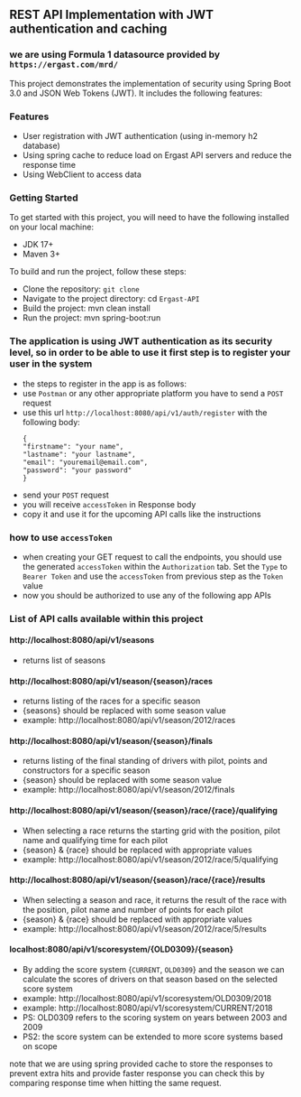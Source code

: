 ##  REST API Implementation with JWT authentication and caching
### we are using Formula 1 datasource provided by `https://ergast.com/mrd/`
This project demonstrates the implementation of security using Spring Boot 3.0 and JSON Web Tokens (JWT). It includes the following features:

### Features
* User registration with JWT authentication (using in-memory h2 database)
* Using spring cache to reduce load on Ergast API servers and reduce the response time 
* Using WebClient to access data



### Getting Started
To get started with this project, you will need to have the following installed on your local machine:

* JDK 17+
* Maven 3+


To build and run the project, follow these steps:

* Clone the repository: `git clone `
* Navigate to the project directory: cd `Ergast-API`
* Build the project: mvn clean install
* Run the project: mvn spring-boot:run

### The application is using JWT authentication as its security level, so in order to be able to use it first step is to register your user in the system
* the steps to register in the app is as follows:
* use `Postman` or any other appropriate platform you have to send a `POST` request
* use this url `http://localhost:8080/api/v1/auth/register` with the following body:
    ```
  {
    "firstname": "your name",
    "lastname": "your lastname",
    "email": "youremail@email.com",
    "password": "your password"
  }
  ```
* send your `POST` request
* you will receive `accessToken` in Response body
* copy it and use it for the upcoming API calls like the instructions

### how to use `accessToken`
* when creating your GET request to call the endpoints, you should use the generated `accessToken` within the  `Authorization` tab. Set the `Type` to `Bearer Token` and use the `accessToken` from previous step as the `Token` value
* now you should be authorized to use any of the following app APIs

### List of API calls available within this project

#### http://localhost:8080/api/v1/seasons
* returns list of seasons
#### http://localhost:8080/api/v1/season/{season}/races
* returns listing of the races for a specific season
* {seasons} should be replaced with some season value
* example: http://localhost:8080/api/v1/season/2012/races

#### http://localhost:8080/api/v1/season/{season}/finals
* returns listing of the final standing of drivers with pilot, points and constructors for a specific season
* {season} should be replaced with some season value
* example: http://localhost:8080/api/v1/season/2012/finals

#### http://localhost:8080/api/v1/season/{season}/race/{race}/qualifying
* When selecting a race returns the starting grid with the position, pilot name and qualifying time for each pilot
* {season} & {race} should be replaced with appropriate values
* example: http://localhost:8080/api/v1/season/2012/race/5/qualifying

#### http://localhost:8080/api/v1/season/{season}/race/{race}/results
* When selecting a season and race, it returns the result of the race with the position, pilot name and number of points for each pilot
* {season} & {race} should be replaced with appropriate values
* example: http://localhost:8080/api/v1/season/2012/race/5/results

#### localhost:8080/api/v1/scoresystem/{OLD0309}/{season}
* By adding the score system {`CURRENT`, `OLD0309`} and the season we can calculate the scores of drivers on that season based on the selected score system
* example: http://localhost:8080/api/v1/scoresystem/OLD0309/2018
* example: http://localhost:8080/api/v1/scoresystem/CURRENT/2018
* PS: OLD0309 refers to the scoring system on years between 2003 and 2009
* PS2: the score system can be extended to more score systems based on scope


note that we are using  spring provided cache to store the responses to prevent extra hits and provide faster response
you can check this by comparing response time when hitting the same request.